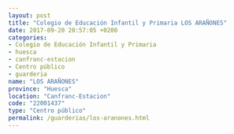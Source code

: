 ```yaml
---
layout: post
title: "Colegio de Educación Infantil y Primaria LOS ARAÑONES"
date: 2017-09-20 20:57:05 +0200
categories:
- Colegio de Educación Infantil y Primaria
- huesca
- canfranc-estacion
- Centro público
- guarderia
name: "LOS ARAÑONES"
province: "Huesca"
location: "Canfranc-Estacion"
code: "22001437"
type: "Centro público"
permalink: /guarderias/los-aranones.html
---
```

